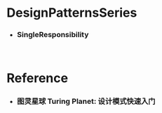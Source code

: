 DesignPatternsSeries
=====
* ### SingleResponsibility
<br />

Reference
=====
* ### 图灵星球 Turing Planet: 设计模式快速入门
